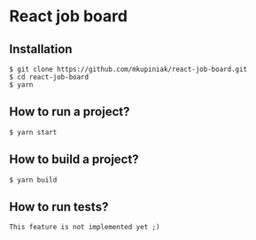 
# React job board

## Installation
```
$ git clone https://github.com/mkupiniak/react-job-board.git
$ cd react-job-board
$ yarn
```
        
## How to run a project?

```
$ yarn start
```

## How to build a project? 

```
$ yarn build
```

## How to run tests?
```
This feature is not implemented yet ;)
```